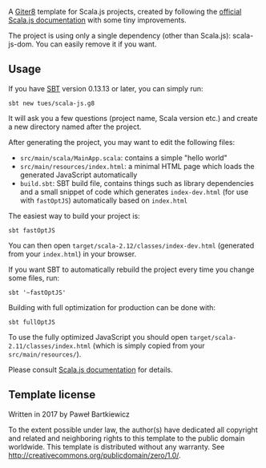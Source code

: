 A [Giter8][g8] template for Scala.js projects, created by following the [official Scala.js documentation][scalajs-tutorial] with some tiny improvements.

The project is using only a single dependency (other than Scala.js): scala-js-dom. You can easily remove it if you want.

Usage
-----
If you have [SBT][sbt] version 0.13.13 or later, you can simply run:

```
sbt new tues/scala-js.g8
```

It will ask you a few questions (project name, Scala version etc.) and create a new directory named after the project.

After generating the project, you may want to edit the following files:

 - `src/main/scala/MainApp.scala`: contains a simple "hello world"
 - `src/main/resources/index.html`: a minimal HTML page which loads the generated JavaScript automatically
 - `build.sbt`: SBT build file, contains things such as library dependencies and a small snippet of code which generates `index-dev.html` (for use with `fastOptJS`) automatically based on `index.html`

The easiest way to build your project is:

```
sbt fastOptJS
```

You can then open `target/scala-2.12/classes/index-dev.html` (generated from your `index.html`) in your browser.

If you want SBT to automatically rebuild the project every time you change some files, run:

```
sbt '~fastOptJS'
```

Building with full optimization for production can be done with:

```
sbt fullOptJS
```

To use the fully optimized JavaScript you should open `target/scala-2.11/classes/index.html` (which is simply copied from your `src/main/resources/`).

Please consult [Scala.js documentation][scalajs-tutorial] for details.

Template license
----------------
Written in 2017 by Paweł Bartkiewicz

To the extent possible under law, the author(s) have dedicated all copyright and related
and neighboring rights to this template to the public domain worldwide.
This template is distributed without any warranty. See <http://creativecommons.org/publicdomain/zero/1.0/>.

[g8]: https://github.com/foundweekends/giter8
[sbt]: http://www.scala-sbt.org/
[scalajs-tutorial]: https://www.scala-js.org/tutorial/basic/
